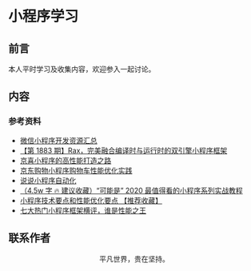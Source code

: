 # 小程序学习

## 前言

本人平时学习及收集内容，欢迎参入一起讨论。

## 内容

### 参考资料

- [微信小程序开发资源汇总](https://github.com/justjavac/awesome-wechat-weapp)
- [【第 1883 期】Rax，完美融合编译时与运行时的双引擎小程序框架](https://mp.weixin.qq.com/s/uIYssujm8rRPUxFx0HraxQ)
- [京喜小程序的高性能打造之路](https://juejin.im/post/5e7d4487e51d4546d83af560)
- [京东购物小程序购物车性能优化实践](https://mp.weixin.qq.com/s/3_PwTZzt7ImmcvKTbIeTRA)
- [说说小程序自动化](https://mp.weixin.qq.com/s/EIUEDWslSOBQBQwRLuOlKg)
- [（4.5w 字 🔥 建议收藏）“可能是” 2020 最值得看的小程序系列实战教程](https://juejin.im/post/5e670c19e51d45270764ee14)
- [小程序技术要点和性能优化要点 【推荐收藏】](https://mp.weixin.qq.com/s/qZge8a4Bdg3AjXW9qEJHJg)
- [七大热门小程序框架横评，谁是性能之王](https://mp.weixin.qq.com/s/RbrnouSH_jA5fxw0msMxAg)

## 联系作者

<div align="center">
    <p>
        平凡世界，贵在坚持。
    </p>
    <img :src="$withBase('/about/contact.png')" />
</div>

